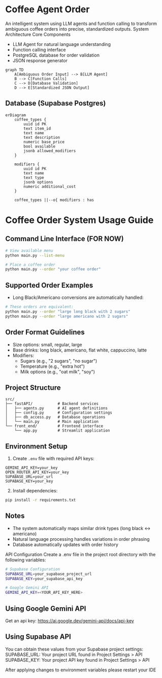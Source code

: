 # Coffee Agent Order
An intelligent system using LLM agents and function calling to transform ambiguous coffee orders into precise, standardized outputs.
System Architecture
Core Components
- LLM Agent for natural language understanding
- Function calling interface
- PostgreSQL database for order validation
- JSON response generator



``` mermaid 
graph TD
    A[Ambiguous Order Input] --> B[LLM Agent]
    B --> C[Function Calls]
    C --> D[Database Validation]
    D --> E[Standardized JSON Output]
```
## Database (Supabase Postgres)
``` mermaid
erDiagram
    coffee_types {
        uuid id PK
        text item_id
        text name
        text description
        numeric base_price
        bool available
        jsonb allowed_modifiers
    }

    modifiers {
        uuid id PK
        text name
        text type
        jsonb options
        numeric additional_cost
    }

    coffee_types ||--o{ modifiers : has
```

# Coffee Order System Usage Guide

## Command Line Interface (FOR NOW)
```bash
# View available menu
python main.py --list-menu

# Place a coffee order
python main.py --order "your coffee order"
```

## Supported Order Examples
- Long Black/Americano conversions are automatically handled:
```bash
# These orders are equivalent:
python main.py --order "large long black with 2 sugars"
python main.py --order "large americano with 2 sugars"
```

## Order Format Guidelines
- Size options: small, regular, large
- Base drinks: long black, americano, flat white, cappuccino, latte
- Modifiers:
  - Sugars (e.g., "2 sugars", "no sugar")
  - Temperature (e.g., "extra hot")
  - Milk options (e.g., "oat milk", "soy")

## Project Structure
```
src/
├── fastAPI/           # Backend services
│   ├── agents.py      # AI agent definitions
│   ├── config.py      # Configuration settings
│   ├── db_access.py   # Database operations
│   └── main.py        # Main application
└── front_end/         # Frontend interface
    └── app.py         # Streamlit application
```

## Environment Setup
1. Create `.env` file with required API keys:
```env
GEMINI_API_KEY=your_key
OPEN_ROUTER_API_KEY=your_key
SUPABASE_URL=your_url
SUPABASE_KEY=your_key
```

2. Install dependencies:
```bash
pip install -r requirements.txt
```

## Notes
- The system automatically maps similar drink types (long black ↔ americano)
- Natural language processing handles variations in order phrasing
- Database automatically updates with order history


API Configuration
Create a .env file in the project root directory with the following variables:
```bash
# Supabase Configuration
SUPABASE_URL=your_supabase_project_url
SUPABASE_KEY=your_supabase_api_key

# Google Gemini API
GEMINI_API_KEY=<YOUR_API_KEY_HERE>
```


## Using Google Gemini API

Get an api key:
https://ai.google.dev/gemini-api/docs/api-key


## Using Supabase API

You can obtain these values from your Supabase project settings:
SUPABASE_URL: Your project URL found in Project Settings > API
SUPABASE_KEY: Your project API key found in Project Settings > API


After applying changes to environment variables please restart your IDE
